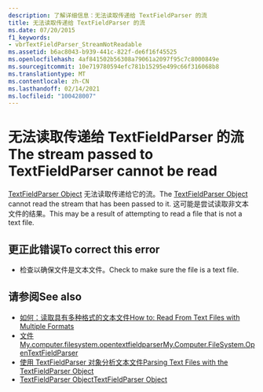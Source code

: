 ```yaml
---
description: 了解详细信息：无法读取传递给 TextFieldParser 的流
title: 无法读取传递给 TextFieldParser 的流
ms.date: 07/20/2015
f1_keywords:
- vbrTextFieldParser_StreamNotReadable
ms.assetid: b6ac8043-b939-441c-822f-de6f16f45525
ms.openlocfilehash: 4af841502b56308a79061a2097f95c7c8000849e
ms.sourcegitcommit: 10e719780594efc781b15295e499c66f316068b8
ms.translationtype: MT
ms.contentlocale: zh-CN
ms.lasthandoff: 02/14/2021
ms.locfileid: "100428007"
---
```

# <a name="the-stream-passed-to-textfieldparser-cannot-be-read"></a><span data-ttu-id="356e8-103">无法读取传递给 TextFieldParser 的流</span><span class="sxs-lookup"><span data-stu-id="356e8-103">The stream passed to TextFieldParser cannot be read</span></span>

<span data-ttu-id="356e8-104">[TextFieldParser Object](../language-reference/objects/textfieldparser-object.md) 无法读取传递给它的流。</span><span class="sxs-lookup"><span data-stu-id="356e8-104">The [TextFieldParser Object](../language-reference/objects/textfieldparser-object.md) cannot read the stream that has been passed to it.</span></span> <span data-ttu-id="356e8-105">这可能是尝试读取非文本文件的结果。</span><span class="sxs-lookup"><span data-stu-id="356e8-105">This may be a result of attempting to read a file that is not a text file.</span></span>  
  
## <a name="to-correct-this-error"></a><span data-ttu-id="356e8-106">更正此错误</span><span class="sxs-lookup"><span data-stu-id="356e8-106">To correct this error</span></span>  
  
- <span data-ttu-id="356e8-107">检查以确保文件是文本文件。</span><span class="sxs-lookup"><span data-stu-id="356e8-107">Check to make sure the file is a text file.</span></span>  
  
## <a name="see-also"></a><span data-ttu-id="356e8-108">请参阅</span><span class="sxs-lookup"><span data-stu-id="356e8-108">See also</span></span>

- [<span data-ttu-id="356e8-109">如何：读取具有多种格式的文本文件</span><span class="sxs-lookup"><span data-stu-id="356e8-109">How to: Read From Text Files with Multiple Formats</span></span>](../developing-apps/programming/drives-directories-files/how-to-read-from-text-files-with-multiple-formats.md)
- [<span data-ttu-id="356e8-110">文件 My.computer.filesystem.opentextfieldparser</span><span class="sxs-lookup"><span data-stu-id="356e8-110">My.Computer.FileSystem.OpenTextFieldParser</span></span>](xref:Microsoft.VisualBasic.FileIO.FileSystem.OpenTextFieldParser%2A)
- [<span data-ttu-id="356e8-111">使用 TextFieldParser 对象分析文本文件</span><span class="sxs-lookup"><span data-stu-id="356e8-111">Parsing Text Files with the TextFieldParser Object</span></span>](../developing-apps/programming/drives-directories-files/parsing-text-files-with-the-textfieldparser-object.md)
- [<span data-ttu-id="356e8-112">TextFieldParser Object</span><span class="sxs-lookup"><span data-stu-id="356e8-112">TextFieldParser Object</span></span>](../language-reference/objects/textfieldparser-object.md)
